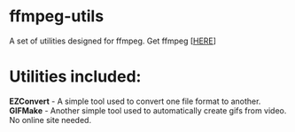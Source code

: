 # ffmpeg-utils
A set of utilities designed for ffmpeg. Get ffmpeg [[HERE](https://www.ffmpeg.org/)]

# Utilities included:

**EZConvert** - A simple tool used to convert one file format to another.
**GIFMake** - Another simple tool used to automatically create gifs from video. No online site needed.
